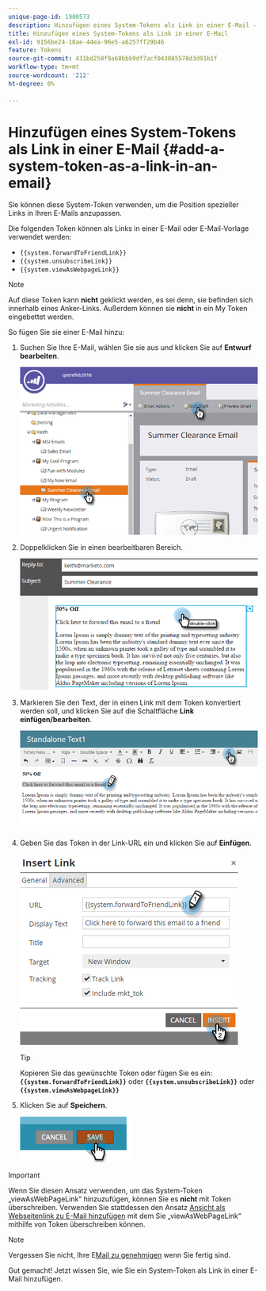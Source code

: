 ```yaml
---
unique-page-id: 1900573
description: Hinzufügen eines System-Tokens als Link in einer E-Mail - Marketo-Dokumente - Produktdokumentation
title: Hinzufügen eines System-Tokens als Link in einer E-Mail
exl-id: 9156be24-18ae-44ea-96e5-a6257ff29b46
feature: Tokens
source-git-commit: 431bd258f9a68bbb9df7acf043085578d3d91b1f
workflow-type: tm+mt
source-wordcount: '212'
ht-degree: 0%

---
```


# Hinzufügen eines System-Tokens als Link in einer E-Mail {#add-a-system-token-as-a-link-in-an-email}

Sie können diese System-Token verwenden, um die Position spezieller Links in Ihren E-Mails anzupassen.

Die folgenden Token können als Links in einer E-Mail oder E-Mail-Vorlage verwendet werden:

* `{{system.forwardToFriendLink}}`
* `{{system.unsubscribeLink}}`
* `{{system.viewAsWebpageLink}}`

>[!NOTE]
>
>Auf diese Token kann **nicht** geklickt werden, es sei denn, sie befinden sich innerhalb eines Anker-Links. Außerdem können sie **nicht** in ein My Token eingebettet werden.

So fügen Sie sie einer E-Mail hinzu:

1. Suchen Sie Ihre E-Mail, wählen Sie sie aus und klicken Sie auf **Entwurf bearbeiten**.

   ![](assets/one-1.png)

1. Doppelklicken Sie in einen bearbeitbaren Bereich.

   ![](assets/two-1.png)

1. Markieren Sie den Text, der in einen Link mit dem Token konvertiert werden soll, und klicken Sie auf die Schaltfläche **Link einfügen/bearbeiten**.

   ![](assets/three-1.png)

1. Geben Sie das Token in der Link-URL ein und klicken Sie auf **Einfügen**.

   ![](assets/four-1.png)

   >[!TIP]
   >
   >Kopieren Sie das gewünschte Token oder fügen Sie es ein: **`{{system.forwardToFriendLink}}`** oder **`{{system.unsubscribeLink}}`** oder **`{{system.viewAsWebpageLink}}`**

1. Klicken Sie auf **Speichern**.

   ![](assets/image2014-9-17-22-3a12-3a17.png)

>[!IMPORTANT]
>
>Wenn Sie diesen Ansatz verwenden, um das System-Token „viewAsWebPageLink“ hinzuzufügen, können Sie es **nicht** mit Token überschreiben. Verwenden Sie stattdessen den Ansatz [Ansicht als Webseitenlink zu E-Mail hinzufügen](/help/marketo/product-docs/email-marketing/general/functions-in-the-editor/add-a-view-as-web-page-link-to-an-email.md) mit dem Sie „viewAsWebPageLink“ mithilfe von Token überschreiben können.

>[!NOTE]
>
>Vergessen Sie nicht, Ihre E[Mail zu genehmigen](/help/marketo/product-docs/email-marketing/general/creating-an-email/approve-an-email.md) wenn Sie fertig sind.

Gut gemacht! Jetzt wissen Sie, wie Sie ein System-Token als Link in einer E-Mail hinzufügen.
